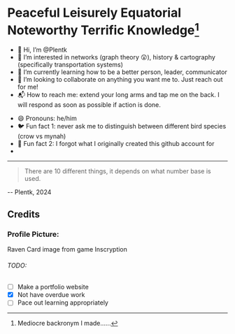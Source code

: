 <!---
<picture>
 <source media="(prefers-color-scheme: dark)" srcset="YOUR-DARKMODE-IMAGE">
 <source media="(prefers-color-scheme: light)" srcset="YOUR-LIGHTMODE-IMAGE">
 <img alt="YOUR-ALT-TEXT" src="YOUR-DEFAULT-IMAGE">
</picture>
--->

# Peaceful Leisurely Equatorial Noteworthy Terrific Knowledge[^1]
- :wave: Hi, I’m @Plentk
- :eyes: I’m interested in networks (graph theory :astonished:), history & cartography (specifically transportation systems)
- :seedling: I’m currently learning how to be a better person, leader, communicator
- :handshake: I’m looking to collaborate on anything you want me to. Just reach out for me!
- :mailbox_with_mail: How to reach me: extend your long arms and tap me on the back. I will respond as soon as possible if action is done.
<!--- :singapore: Proud (and Complaining) Singaporean--->
- :smile: Pronouns: he/him
- :bird: Fun fact 1: never ask me to distinguish between different bird species (crow vs mynah)
- :thinking: Fun fact 2: I forgot what I originally created this github account for
- 



---
> There are 10 different things, it depends on what number base is used.

-- Plentk, 2024

## Credits
### Profile Picture: 
Raven Card image from game Inscryption

###### TODO:
- [ ] Make a portfolio website
- [x] Not have overdue work
- [ ] Pace out learning appropriately

[^1]: Mediocre backronym I made......
<!---
Plentk/Plentk is a ✨ special ✨ repository because its `README.md` (this file) appears on your GitHub profile.
You can click the Preview link to take a look at your changes.
--->
